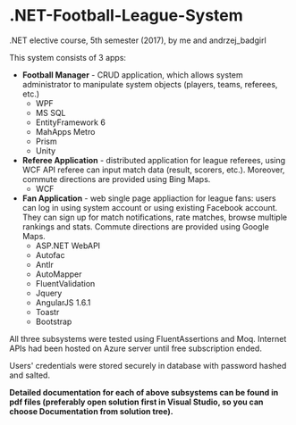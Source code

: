 # .NET-Football-League-System
.NET elective course, 5th semester (2017), by me and andrzej_badgirl

This system consists of 3 apps:
* **Football Manager** - CRUD application, which allows system administrator to manipulate system objects (players, teams, referees, etc.)
  * WPF
  * MS SQL 
  * EntityFramework 6
  * MahApps Metro
  * Prism
  * Unity
* **Referee Application** - distributed application for league referees, using WCF API referee can input match data (result, scorers, etc.). Moreover, commute directions are provided using Bing Maps. 
  * WCF
* **Fan Application** - web single page appliaction for league fans: users can log in using system account or using existing Facebook account. They can sign up for match notifications, rate matches, browse multiple rankings and stats. Commute directions are provided using Google Maps.
  * ASP.NET WebAPI
  * Autofac
  * Antlr
  * AutoMapper
  * FluentValidation
  * Jquery
  * AngularJS 1.6.1
  * Toastr
  * Bootstrap

All three subsystems were tested using FluentAssertions and Moq. Internet APIs had been hosted on Azure server until free subscription ended.  

Users' credentials were stored securely in database with password hashed and salted.  

**Detailed documentation for each of above subsystems can be found in pdf files (preferably open solution first in Visual Studio, so you can choose Documentation from solution tree).**
